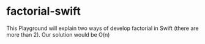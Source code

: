 # factorial-swift
This Playground will explain two ways of develop factorial in Swift (there are more than 2). Our solution would be O(n)
